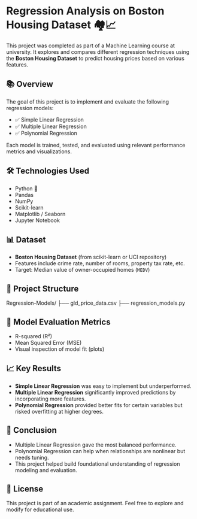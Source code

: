 # Regression Analysis on Boston Housing Dataset 🏘️📈

This project was completed as part of a Machine Learning course at university. It explores and compares different regression techniques using the **Boston Housing Dataset** to predict housing prices based on various features.

## 📚 Overview

The goal of this project is to implement and evaluate the following regression models:

- ✅ Simple Linear Regression
- ✅ Multiple Linear Regression
- ✅ Polynomial Regression

Each model is trained, tested, and evaluated using relevant performance metrics and visualizations.

## 🛠️ Technologies Used

- Python 🐍
- Pandas
- NumPy
- Scikit-learn
- Matplotlib / Seaborn
- Jupyter Notebook

## 📊 Dataset

- **Boston Housing Dataset** (from scikit-learn or UCI repository)
- Features include crime rate, number of rooms, property tax rate, etc.
- Target: Median value of owner-occupied homes (`MEDV`)

## 📁 Project Structure

Regression-Models/
├── gld_price_data.csv
├── regression_models.py

## 🧪 Model Evaluation Metrics

- R-squared (R²)
- Mean Squared Error (MSE)
- Visual inspection of model fit (plots)

## 📈 Key Results

- **Simple Linear Regression** was easy to implement but underperformed.
- **Multiple Linear Regression** significantly improved predictions by incorporating more features.
- **Polynomial Regression** provided better fits for certain variables but risked overfitting at higher degrees.

## 🧠 Conclusion

- Multiple Linear Regression gave the most balanced performance.
- Polynomial Regression can help when relationships are nonlinear but needs tuning.
- This project helped build foundational understanding of regression modeling and evaluation.

## 📝 License
This project is part of an academic assignment. Feel free to explore and modify for educational use.
